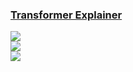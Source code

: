### [Transformer Explainer](https://github.com/poloclub/transformer-explainer)

![](https://img.shields.io/github/license/poloclub/transformer-explainer?style=flat-square)<br />
[![](https://img.shields.io/github/last-commit/scillidan/transformer-explainer/main?label=last%20commit%20(fork)&style=flat-square)](https://github.com/scillidan/transformer-explainer)<br />
![](https://img.shields.io/badge/GitHub%20Pages-121013?logo=github&logoColor=white)